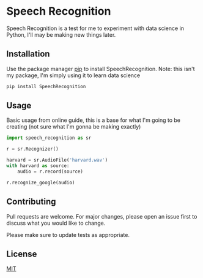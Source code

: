 # Speech Recognition

Speech Recognition is a test for me to experiment with data science in Python, I'll may be making new things later.

## Installation

Use the package manager [pip](https://pip.pypa.io/en/stable/) to install SpeechRecognition. Note: this isn't my package, I'm simply using it to learn data science

```cmd
pip install SpeechRecognition
```

## Usage
Basic usage from online guide, this is a base for what I'm going to be creating (not sure what I'm gonna be making exactly)
```python
import speech_recognition as sr

r = sr.Recognizer()

harvard = sr.AudioFile('harvard.wav')
with harvard as source:
    audio = r.record(source)

r.recognize_google(audio)
```

## Contributing
Pull requests are welcome. For major changes, please open an issue first to discuss what you would like to change.

Please make sure to update tests as appropriate.

## License
[MIT](https://choosealicense.com/licenses/mit/)
